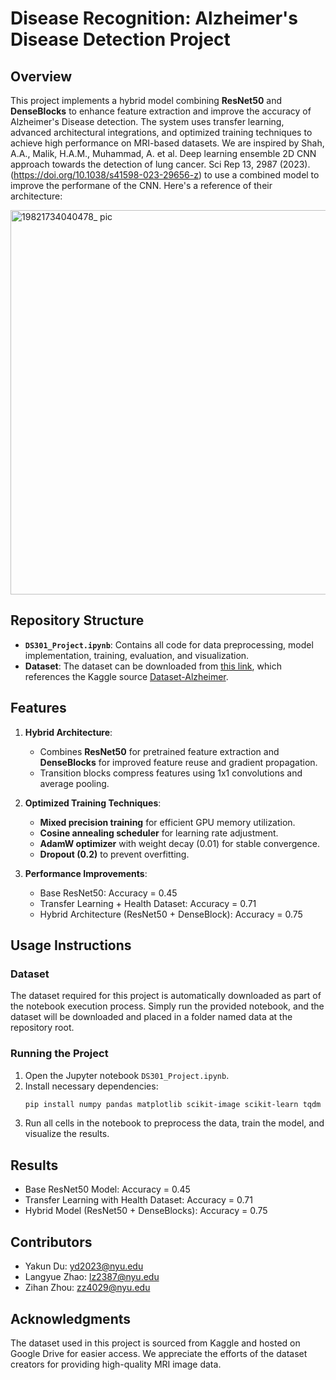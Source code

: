 # Disease Recognition: Alzheimer's Disease Detection Project

## Overview
This project implements a hybrid model combining **ResNet50** and **DenseBlocks** to enhance feature extraction and improve the accuracy of Alzheimer's Disease detection. The system uses transfer learning, advanced architectural integrations, and optimized training techniques to achieve high performance on MRI-based datasets. We are inspired by Shah, A.A., Malik, H.A.M., Muhammad, A. et al. Deep learning ensemble 2D CNN approach towards the detection of lung cancer. Sci Rep 13, 2987 (2023).(https://doi.org/10.1038/s41598-023-29656-z) to use a combined model to improve the performane of the CNN.
Here's a reference of their architecture:


<img width="615" alt="19821734040478_ pic" src="https://github.com/user-attachments/assets/776ebac7-98fa-4a8c-96eb-a638467f9849" />

## Repository Structure

- **`DS301_Project.ipynb`**: Contains all code for data preprocessing, model implementation, training, evaluation, and visualization.
- **Dataset**: The dataset can be downloaded from [this link](https://drive.google.com/uc?id=10-b4PKd6UUTkZU3SdOn_hbgZHU8CUjT_&confirm=t&uuid=a3d8c59d-edfe-4d49-96a3-2a9246d0a4cc), which references the Kaggle source [Dataset-Alzheimer](https://www.kaggle.com/datasets/yasserhessein/dataset-alzheimer).

## Features
1. **Hybrid Architecture**:
   - Combines **ResNet50** for pretrained feature extraction and **DenseBlocks** for improved feature reuse and gradient propagation.
   - Transition blocks compress features using 1x1 convolutions and average pooling.

2. **Optimized Training Techniques**:
   - **Mixed precision training** for efficient GPU memory utilization.
   - **Cosine annealing scheduler** for learning rate adjustment.
   - **AdamW optimizer** with weight decay (0.01) for stable convergence.
   - **Dropout (0.2)** to prevent overfitting.

3. **Performance Improvements**:
   - Base ResNet50: Accuracy = 0.45
   - Transfer Learning + Health Dataset: Accuracy = 0.71
   - Hybrid Architecture (ResNet50 + DenseBlock): Accuracy = 0.75

## Usage Instructions

### Dataset
The dataset required for this project is automatically downloaded as part of the notebook execution process. Simply run the provided notebook, and the dataset will be downloaded and placed in a folder named data at the repository root.

### Running the Project
1. Open the Jupyter notebook `DS301_Project.ipynb`.
2. Install necessary dependencies:
   ```bash
   pip install numpy pandas matplotlib scikit-image scikit-learn tqdm tensorflow keras gdown torch torchvision Pillow typeguard scikeras
3. Run all cells in the notebook to preprocess the data, train the model, and visualize the results.

## Results
  - Base ResNet50 Model: Accuracy = 0.45
  - Transfer Learning with Health Dataset: Accuracy = 0.71
  - Hybrid Model (ResNet50 + DenseBlocks): Accuracy = 0.75

## Contributors
  - Yakun Du: yd2023@nyu.edu
  - Langyue Zhao: lz2387@nyu.edu
  - Zihan Zhou: zz4029@nyu.edu

## Acknowledgments
The dataset used in this project is sourced from Kaggle and hosted on Google Drive for easier access. We appreciate the efforts of the dataset creators for providing high-quality MRI image data.
